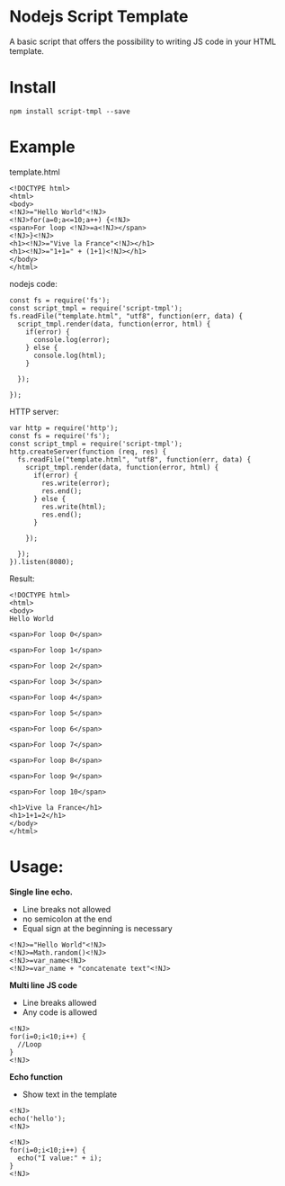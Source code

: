 # Nodejs Script Template

A basic script that offers the possibility to writing JS code in your HTML template.
# Install
```
npm install script-tmpl --save
```
# Example

template.html
```
<!DOCTYPE html>
<html>
<body>
<!NJ>="Hello World"<!NJ>
<!NJ>for(a=0;a<=10;a++) {<!NJ>
<span>For loop <!NJ>=a<!NJ></span>
<!NJ>}<!NJ>
<h1><!NJ>="Vive la France"<!NJ></h1>
<h1><!NJ>="1+1=" + (1+1)<!NJ></h1>
</body>
</html>

```
nodejs code:
```
const fs = require('fs');
const script_tmpl = require('script-tmpl');
fs.readFile("template.html", "utf8", function(err, data) {
  script_tmpl.render(data, function(error, html) {
    if(error) {
      console.log(error);
    } else {
      console.log(html);
    }
    
  });
  
});
```
HTTP server:
```
var http = require('http');
const fs = require('fs');
const script_tmpl = require('script-tmpl');
http.createServer(function (req, res) {
  fs.readFile("template.html", "utf8", function(err, data) {
    script_tmpl.render(data, function(error, html) {
      if(error) {
        res.write(error);
        res.end();
      } else {
        res.write(html);
        res.end();
      }
      
    });
    
  });
}).listen(8080);
```

Result:
```
<!DOCTYPE html>
<html>
<body>
Hello World

<span>For loop 0</span>

<span>For loop 1</span>

<span>For loop 2</span>

<span>For loop 3</span>

<span>For loop 4</span>

<span>For loop 5</span>

<span>For loop 6</span>

<span>For loop 7</span>

<span>For loop 8</span>

<span>For loop 9</span>

<span>For loop 10</span>

<h1>Vive la France</h1>
<h1>1+1=2</h1>
</body>
</html>
```
# Usage:
**Single line echo.**
- Line breaks not allowed
- no semicolon at the end
- Equal sign at the beginning is necessary
```
<!NJ>="Hello World"<!NJ>
<!NJ>=Math.random()<!NJ>
<!NJ>=var_name<!NJ>
<!NJ>=var_name + "concatenate text"<!NJ>
```
**Multi line JS code**
- Line breaks allowed
- Any code is allowed

```
<!NJ>
for(i=0;i<10;i++) {
  //Loop
}
<!NJ>
```
**Echo function**
- Show text in the template
```
<!NJ>
echo('hello');
<!NJ>
```
```
<!NJ>
for(i=0;i<10;i++) {
  echo("I value:" + i);
}
<!NJ>
```
